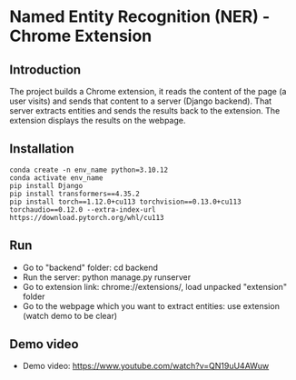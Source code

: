 # Named Entity Recognition (NER) - Chrome Extension

## Introduction
The project builds a Chrome extension, it reads the content of the page (a user visits) and sends that content to a server (Django backend). That server extracts entities and sends the results back to the extension. The extension displays the results on the webpage.

## Installation
```
conda create -n env_name python=3.10.12
conda activate env_name
pip install Django
pip install transformers==4.35.2
pip install torch==1.12.0+cu113 torchvision==0.13.0+cu113 torchaudio==0.12.0 --extra-index-url https://download.pytorch.org/whl/cu113
```

## Run
- Go to "backend" folder: cd backend
- Run the server: python manage.py runserver
- Go to extension link: chrome://extensions/, load unpacked "extension" folder
- Go to the webpage which you want to extract entities: use extension (watch demo to be clear)

## Demo video
- Demo video: https://www.youtube.com/watch?v=QN19uU4AWuw